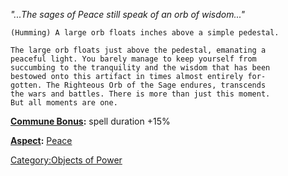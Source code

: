 *"...The sages of Peace still speak of an orb of wisdom..."*

`(Humming) A large orb floats inches above a simple pedestal.`

`The large orb floats just above the pedestal, emanating a`  
`peaceful light. You barely manage to keep yourself from`  
`succumbing to the tranquility and the wisdom that has been`  
`bestowed onto this artifact in times almost entirely for-`  
`gotten. The Righteous Orb of the Sage endures, transcends`  
`the wars and battles. There is more than just this moment.`  
`But all moments are one.`

**[Commune Bonus](Commune "wikilink"):** spell duration +15%

**[Aspect](:Category:Aspects "wikilink"):** [
Peace](Aspect_-_Peace "wikilink")

[Category:Objects of Power](Category:Objects_of_Power "wikilink")
